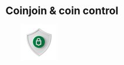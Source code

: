 # Coinjoin & coin control

<figure><img src="../../.gitbook/assets/Coinjoin and coin control.png" alt=""><figcaption></figcaption></figure>
